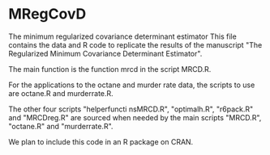 # MRegCovD
The minimum regularized covariance determinant estimator
This file contains the data and R code to replicate the results of the manuscript 
"The Regularized Minimum Covariance Determinant Estimator".

The main function is the function mrcd in the script MRCD.R. 

For the applications to the octane and murder rate data, the scripts to use are 
octane.R and murderrate.R.   

The other four scripts "helperfuncti nsMRCD.R", "optimalh.R", "r6pack.R" and "MRCDreg.R" 
are sourced  when needed by the main scripts "MRCD.R", "octane.R" and "murderrate.R".

We plan to include this code in an R package on CRAN. 

